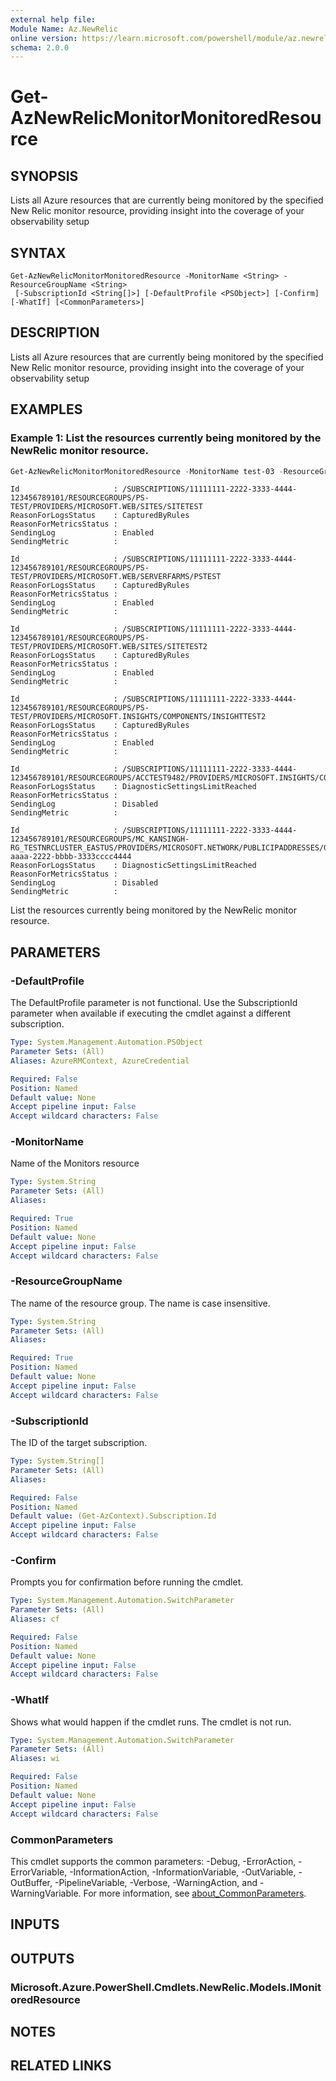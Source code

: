 ```yaml
---
external help file:
Module Name: Az.NewRelic
online version: https://learn.microsoft.com/powershell/module/az.newrelic/get-aznewrelicmonitormonitoredresource
schema: 2.0.0
---
```


# Get-AzNewRelicMonitorMonitoredResource

## SYNOPSIS
Lists all Azure resources that are currently being monitored by the specified New Relic monitor resource, providing insight into the coverage of your observability setup

## SYNTAX

```
Get-AzNewRelicMonitorMonitoredResource -MonitorName <String> -ResourceGroupName <String>
 [-SubscriptionId <String[]>] [-DefaultProfile <PSObject>] [-Confirm] [-WhatIf] [<CommonParameters>]
```

## DESCRIPTION
Lists all Azure resources that are currently being monitored by the specified New Relic monitor resource, providing insight into the coverage of your observability setup

## EXAMPLES

### Example 1: List the resources currently being monitored by the NewRelic monitor resource.
```powershell
Get-AzNewRelicMonitorMonitoredResource -MonitorName test-03 -ResourceGroupName ps-test | Format-List
```

```output
Id                     : /SUBSCRIPTIONS/11111111-2222-3333-4444-123456789101/RESOURCEGROUPS/PS-TEST/PROVIDERS/MICROSOFT.WEB/SITES/SITETEST
ReasonForLogsStatus    : CapturedByRules
ReasonForMetricsStatus : 
SendingLog             : Enabled
SendingMetric          : 

Id                     : /SUBSCRIPTIONS/11111111-2222-3333-4444-123456789101/RESOURCEGROUPS/PS-TEST/PROVIDERS/MICROSOFT.WEB/SERVERFARMS/PSTEST
ReasonForLogsStatus    : CapturedByRules
ReasonForMetricsStatus : 
SendingLog             : Enabled
SendingMetric          : 

Id                     : /SUBSCRIPTIONS/11111111-2222-3333-4444-123456789101/RESOURCEGROUPS/PS-TEST/PROVIDERS/MICROSOFT.WEB/SITES/SITETEST2
ReasonForLogsStatus    : CapturedByRules
ReasonForMetricsStatus : 
SendingLog             : Enabled
SendingMetric          : 

Id                     : /SUBSCRIPTIONS/11111111-2222-3333-4444-123456789101/RESOURCEGROUPS/PS-TEST/PROVIDERS/MICROSOFT.INSIGHTS/COMPONENTS/INSIGHTTEST2
ReasonForLogsStatus    : CapturedByRules
ReasonForMetricsStatus : 
SendingLog             : Enabled
SendingMetric          : 

Id                     : /SUBSCRIPTIONS/11111111-2222-3333-4444-123456789101/RESOURCEGROUPS/ACCTEST9482/PROVIDERS/MICROSOFT.INSIGHTS/COMPONENTS/TEST3210
ReasonForLogsStatus    : DiagnosticSettingsLimitReached
ReasonForMetricsStatus : 
SendingLog             : Disabled
SendingMetric          : 

Id                     : /SUBSCRIPTIONS/11111111-2222-3333-4444-123456789101/RESOURCEGROUPS/MC_KANSINGH-RG_TESTNRCLUSTER_EASTUS/PROVIDERS/MICROSOFT.NETWORK/PUBLICIPADDRESSES/00001111-aaaa-2222-bbbb-3333cccc4444
ReasonForLogsStatus    : DiagnosticSettingsLimitReached
ReasonForMetricsStatus : 
SendingLog             : Disabled
SendingMetric          : 
```

List the resources currently being monitored by the NewRelic monitor resource.

## PARAMETERS

### -DefaultProfile
The DefaultProfile parameter is not functional.
Use the SubscriptionId parameter when available if executing the cmdlet against a different subscription.

```yaml
Type: System.Management.Automation.PSObject
Parameter Sets: (All)
Aliases: AzureRMContext, AzureCredential

Required: False
Position: Named
Default value: None
Accept pipeline input: False
Accept wildcard characters: False
```

### -MonitorName
Name of the Monitors resource

```yaml
Type: System.String
Parameter Sets: (All)
Aliases:

Required: True
Position: Named
Default value: None
Accept pipeline input: False
Accept wildcard characters: False
```

### -ResourceGroupName
The name of the resource group.
The name is case insensitive.

```yaml
Type: System.String
Parameter Sets: (All)
Aliases:

Required: True
Position: Named
Default value: None
Accept pipeline input: False
Accept wildcard characters: False
```

### -SubscriptionId
The ID of the target subscription.

```yaml
Type: System.String[]
Parameter Sets: (All)
Aliases:

Required: False
Position: Named
Default value: (Get-AzContext).Subscription.Id
Accept pipeline input: False
Accept wildcard characters: False
```

### -Confirm
Prompts you for confirmation before running the cmdlet.

```yaml
Type: System.Management.Automation.SwitchParameter
Parameter Sets: (All)
Aliases: cf

Required: False
Position: Named
Default value: None
Accept pipeline input: False
Accept wildcard characters: False
```

### -WhatIf
Shows what would happen if the cmdlet runs.
The cmdlet is not run.

```yaml
Type: System.Management.Automation.SwitchParameter
Parameter Sets: (All)
Aliases: wi

Required: False
Position: Named
Default value: None
Accept pipeline input: False
Accept wildcard characters: False
```

### CommonParameters
This cmdlet supports the common parameters: -Debug, -ErrorAction, -ErrorVariable, -InformationAction, -InformationVariable, -OutVariable, -OutBuffer, -PipelineVariable, -Verbose, -WarningAction, and -WarningVariable. For more information, see [about_CommonParameters](http://go.microsoft.com/fwlink/?LinkID=113216).

## INPUTS

## OUTPUTS

### Microsoft.Azure.PowerShell.Cmdlets.NewRelic.Models.IMonitoredResource

## NOTES

## RELATED LINKS

